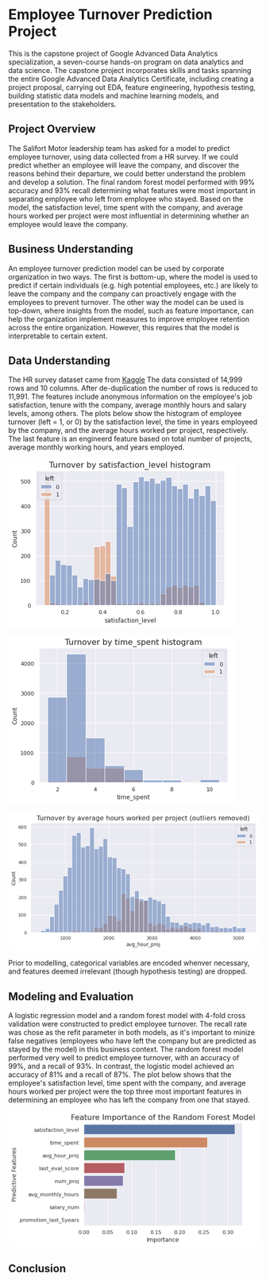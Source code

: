 # Employee Turnover Prediction Project
This is the capstone project of Google Advanced Data Analytics specialization, a seven-course hands-on program on data analytics and data science. 
The capstone project incorporates skills and tasks spanning the entire Google Advanced Data Analytics Certificate, including creating a project proposal, carrying out EDA, feature engineering, hypothesis testing, building statistic data models and machine learning models, and presentation to the stakeholders.
## Project Overview
The Salifort Motor leadership team has asked for a model to predict employee turnover, using data collected from a HR survey. If we could predict whether an employee will leave the company, and discover the reasons behind their departure, we could better understand the problem and develop a solution. The final random forest model performed with 99% accuracy and 93% recall determining what features were most important in separating employee who left from employee who stayed. Based on the model, the satisfaction level, time spent with the company, and average hours worked per project were most influential in determining whether an employee would leave the company. 
## Business Understanding
An employee turnover prediction model can be used by corporate organization in two ways. The first is bottom-up, where the model is used to predict if certain individuals (e.g. high potential employees, etc.) are likely to leave the company and the company can proactively engage with the employees to prevent turnover. The other way the model can be used is top-down, where insights from the model, such as feature importance, can help the organization implement measures to improve employee retention across the entire organization. However, this requires that the model is interpretable to certain extent.
## Data Understanding
The HR survey dataset came from [Kaggle](https://www.kaggle.com/datasets/mfaisalqureshi/hr-analytics-and-job-prediction?select=HR_comma_sep.csv) The data consisted of 14,999 rows and 10 columns. After de-duplication the number of rows is reduced to 11,991. The features include anonymous information on the employee's job satisfaction, tenure with the company, average monthly hours and salary levels, among others. 
The plots below show the histogram of employee turnover  (left = 1, or 0) by the satisfaction level, the time in years employeed by the company, and the average hours worked per project, respectively. The last feature is an engineerd feature based on total number of projects, average monthly working hours, and years employed.

![Turnover by satisfaction histogram](images/Turnover_by_satisfaction_hist.png)

![Turnover by time spent with company histogram](images/Turnover_by_time_spent_hist.png)

![Turnover by average hours worked per project histogram](images/Turnover_by_avg_hours_per_project_hist.png)

Prior to modelling, categorical variables are encoded whenver necessary, and features deemed irrelevant (though hypothesis testing) are dropped.
## Modeling and Evaluation
A logistic regression model and a random forest model with 4-fold cross validation were constructed to predict employee turnover. The recall rate was chose as the refit parameter in both models, as it's important to minize false negatives (employees who have left the company but are predicted as stayed by the model) in this business context. 
The random forest model performed very well to predict employee turnover, with an accuracy of 99%, and a recall of 93%. In contrast, the logistic model achieved an accuracy of 81% and a recall of 87%.
The plot below shows that the employee's satisfaction level, time spent with the company, and average hours worked per project were the top three most important features in determining an employee who has left the company from one that stayed.

![Feature importances of the random forest model](images/Feature_importance_rf.png)
## Conclusion
